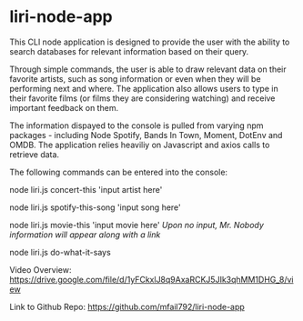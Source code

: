 # liri-node-app

This CLI node application is designed to provide the user with the ability to search databases for relevant information based on their query.  

Through simple commands, the user is able to draw relevant data on their favorite artists, such as song information or even when they will be performing next and where.  The application also allows users to type in their favorite films (or films they are considering watching) and receive important feedback on them.

The information dispayed to the console is pulled from varying npm packages - including Node Spotify, Bands In Town, Moment, DotEnv and OMDB.  The application relies heaviliy on Javascript and axios calls to retrieve data.


The following commands can be entered into the console:

node liri.js concert-this 'input artist here'

node liri.js spotify-this-song 'input song here'

node liri.js movie-this 'input movie here'  *Upon no input, Mr. Nobody information will appear along with a link*

node liri.js do-what-it-says


Video Overview:  https://drive.google.com/file/d/1yFCkxlJ8q9AxaRCKJ5JIk3qhMM1DHG_8/view

Link to Github Repo:  https://github.com/mfail792/liri-node-app


